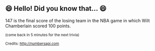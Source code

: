 ## :smile: Hello! Did you know that... :smile:
147 is the final score of the losing team in the NBA game in which Wilt Chamberlain scored 100 points.

<sup>(come back in 5 minutes for the next trivia)</sup>


<sup>Credits: http://numbersapi.com</sup>
